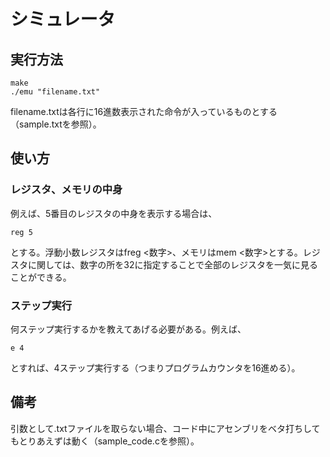 # シミュレータ

## 実行方法
```
make
./emu "filename.txt"
```

filename.txtは各行に16進数表示された命令が入っているものとする（sample.txtを参照）。

## 使い方

### レジスタ、メモリの中身
例えば、5番目のレジスタの中身を表示する場合は、
```
reg 5
```
とする。浮動小数レジスタはfreg <数字>、メモリはmem <数字>とする。レジスタに関しては、数字の所を32に指定することで全部のレジスタを一気に見ることができる。

### ステップ実行
何ステップ実行するかを教えてあげる必要がある。例えば、
```
e 4
```
とすれば、4ステップ実行する（つまりプログラムカウンタを16進める）。



## 備考
引数として.txtファイルを取らない場合、コード中にアセンブリをベタ打ちしてもとりあえずは動く（sample_code.cを参照）。